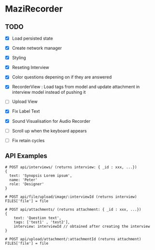 # MaziRecorder

## TODO

* [x] Load persisted state
* [x] Create network manager
* [x] Styling
* [x] Reseting Interview
* [x] Color questions depening on if they are answered
* [x] RecorderView : Load tags from model and update attachment in interview model instead of pushing it
* [ ] Upload View
* [x] Fix Label Text
* [x] Sound Visualisation for Audio Recorder
* [ ] Scroll up when the keyboard appears
* [ ] Fix retain cycles



## API Examples

```
# POST api/interviews/ (returns interview: { _id : xxx, ...})
{
  text: 'Synopsis Lorem ipsum',
  name: 'Peter'
  role: 'Designer'
}

# POST api/file/upload/image/:interviewId (returns interview)
FILES['file'] = file

# POST api/attachments/ (returns attachment: { _id : xxx, ...})
{
	text: 'Question text',
	tags: ['test1' , 'test2'],
	interview: interviewId // obtained after creating the interview
}

# POST api/upload/attachment/:attachmentId (returns attachment)
FILES['file'] = file

```
